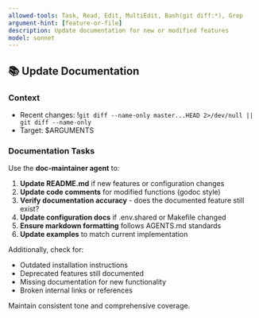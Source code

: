 ```yaml
---
allowed-tools: Task, Read, Edit, MultiEdit, Bash(git diff:*), Grep
argument-hint: [feature-or-file]
description: Update documentation for new or modified features
model: sonnet
---
```


## 📚 Update Documentation

### Context
- Recent changes: !`git diff --name-only master...HEAD 2>/dev/null || git diff --name-only`
- Target: $ARGUMENTS

### Documentation Tasks

Use the **doc-maintainer agent** to:

1. **Update README.md** if new features or configuration changes
2. **Update code comments** for modified functions (godoc style)
3. **Verify documentation accuracy** - does the documented feature still exist?
4. **Update configuration docs** if .env.shared or Makefile changed
5. **Ensure markdown formatting** follows AGENTS.md standards
6. **Update examples** to match current implementation

Additionally, check for:
- Outdated installation instructions
- Deprecated features still documented
- Missing documentation for new functionality
- Broken internal links or references

Maintain consistent tone and comprehensive coverage.
